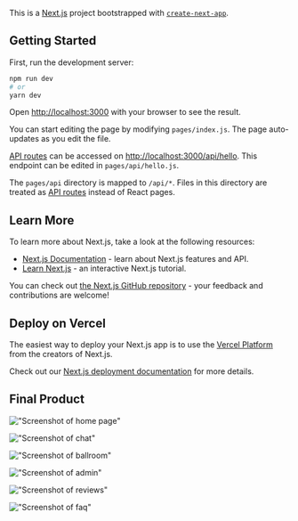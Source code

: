 This is a [Next.js](https://nextjs.org/) project bootstrapped with [`create-next-app`](https://github.com/vercel/next.js/tree/canary/packages/create-next-app).

## Getting Started

First, run the development server:

```bash
npm run dev
# or
yarn dev
```

Open [http://localhost:3000](http://localhost:3000) with your browser to see the result.

You can start editing the page by modifying `pages/index.js`. The page auto-updates as you edit the file.

[API routes](https://nextjs.org/docs/api-routes/introduction) can be accessed on [http://localhost:3000/api/hello](http://localhost:3000/api/hello). This endpoint can be edited in `pages/api/hello.js`.

The `pages/api` directory is mapped to `/api/*`. Files in this directory are treated as [API routes](https://nextjs.org/docs/api-routes/introduction) instead of React pages.

## Learn More

To learn more about Next.js, take a look at the following resources:

- [Next.js Documentation](https://nextjs.org/docs) - learn about Next.js features and API.
- [Learn Next.js](https://nextjs.org/learn) - an interactive Next.js tutorial.

You can check out [the Next.js GitHub repository](https://github.com/vercel/next.js/) - your feedback and contributions are welcome!

## Deploy on Vercel

The easiest way to deploy your Next.js app is to use the [Vercel Platform](https://vercel.com/new?utm_medium=default-template&filter=next.js&utm_source=create-next-app&utm_campaign=create-next-app-readme) from the creators of Next.js.

Check out our [Next.js deployment documentation](https://nextjs.org/docs/deployment) for more details.

## Final Product

!["Screenshot of home page"](https://github.com/vhuang5564/hotel-california/blob/main/public/index.png)

!["Screenshot of chat"](https://github.com/vhuang5564/hotel-california/blob/main/public/chat.png)

!["Screenshot of ballroom"](https://github.com/vhuang5564/hotel-california/blob/main/public/ballroom_page.png)

!["Screenshot of admin"](https://github.com/vhuang5564/hotel-california/blob/main/public/admin.png)

!["Screenshot of reviews"](https://github.com/vhuang5564/hotel-california/blob/main/public/reviews.png)

!["Screenshot of faq"](https://github.com/vhuang5564/hotel-california/blob/main/public/faq.png)